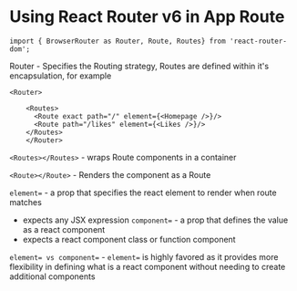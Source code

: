 
# Using React Router v6 in App Route


```
import { BrowserRouter as Router, Route, Routes} from 'react-router-dom';
```

Router - Specifies the Routing strategy, Routes are defined within it's encapsulation, for example
```
<Router> 
    
    <Routes>
      <Route exact path="/" element={<Homepage />}/>
      <Route path="/likes" element={<Likes />}/>
    </Routes>
    </Router>
```

```<Routes></Routes>``` - wraps Route components in a container

```<Route></Route>``` - Renders the component as a Route

```element=``` - a prop that specifies the react element to render when route matches
- expects any JSX expression
```component=``` - a prop that defines the value as a react component
- expects a react component class or function component

```element= vs component=``` - ```element=``` is highly favored as it provides more flexibility in defining what is a react component without needing to create additional components
